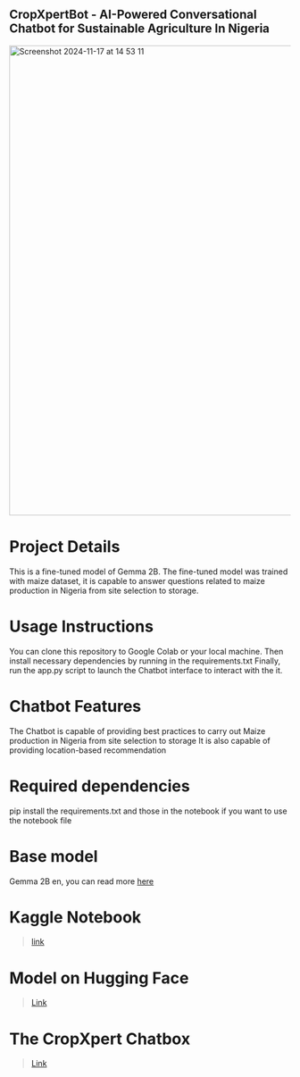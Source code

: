 ## CropXpertBot - AI-Powered Conversational Chatbot for Sustainable Agriculture In Nigeria

<img width="842" alt="Screenshot 2024-11-17 at 14 53 11" src="https://github.com/user-attachments/assets/ccabd714-09f3-494d-bcc1-dfdd1f50a393">

# Project Details 
This is a fine-tuned model of Gemma 2B. The fine-tuned model was trained with maize dataset, it is capable to answer questions related to maize production in Nigeria from site selection to storage.


# Usage Instructions
You can clone this repository to Google Colab or your local machine.
Then install necessary dependencies by running in the requirements.txt
Finally, run the app.py script to launch the Chatbot interface to interact with the it.

# Chatbot Features
The Chatbot is capable of providing best practices to carry out Maize production in Nigeria from site selection to storage 
It is also capable of providing location-based recommendation 

# Required dependencies 
pip install the requirements.txt and those in the notebook if you want to use the notebook file

# Base model
Gemma 2B en, you can read more [here](https://ai.google.dev/gemma/docs)

# Kaggle Notebook
> [link](https://www.kaggle.com/code/yahayamkayode/fine-tuning-gemma2b-model-using-lora-and-keras)

# Model on Hugging Face
> [Link](https://huggingface.co/Justsp3cial/maize_model)

# The CropXpert Chatbox
> [Link](https://huggingface.co/spaces/Justsp3cial/CropXpert)
